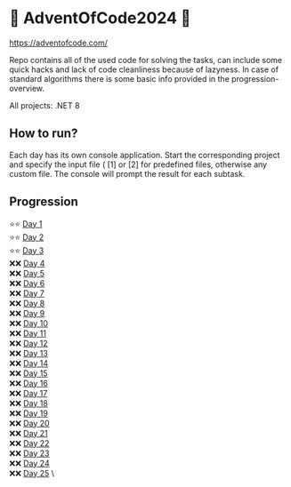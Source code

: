 # 🎄 AdventOfCode2024 🎄
https://adventofcode.com/

Repo contains all of the used code for solving the tasks, can include some quick hacks and lack of code cleanliness because of lazyness. In case of standard algorithms there is some basic info provided in the progression-overview.

All projects: .NET 8

## How to run?
Each day has its own console application. Start the corresponding project and specify the input file ( [1] or [2] for predefined files, 
otherwise any custom file. The console will prompt the result for each subtask. 

## Progression
:star::star: [Day  1](/AdventOfCode2024/Day01) \
:star::star: [Day  2](/AdventOfCode2024/Day02) \
:star::star: [Day  3](/AdventOfCode2024/Day03) \
:x::x: [Day  4](/AdventOfCode2024/Day04) \
:x::x: [Day  5](/AdventOfCode2024/Day05) \
:x::x: [Day  6](/AdventOfCode2024/Day06) \
:x::x: [Day  7](/AdventOfCode2024/Day07) \
:x::x: [Day  8](/AdventOfCode2024/Day08) \
:x::x: [Day  9](/AdventOfCode2024/Day09) \
:x::x: [Day 10](/AdventOfCode2024/Day10) \
:x::x: [Day 11](/AdventOfCode2024/Day11) \
:x::x: [Day 12](/AdventOfCode2024/Day12) \
:x::x: [Day 13](/AdventOfCode2024/Day13) \
:x::x: [Day 14](/AdventOfCode2024/Day14) \
:x::x: [Day 15](/AdventOfCode2024/Day15) \
:x::x: [Day 16](/AdventOfCode2024/Day16) \
:x::x: [Day 17](/AdventOfCode2024/Day17) \
:x::x: [Day 18](/AdventOfCode2024/Day18) \
:x::x: [Day 19](/AdventOfCode2024/Day19) \
:x::x: [Day 20](/AdventOfCode2024/Day20) \
:x::x: [Day 21](/AdventOfCode2024/Day21) \
:x::x: [Day 22](/AdventOfCode2024/Day22) \
:x::x: [Day 23](/AdventOfCode2024/Day23) \
:x::x: [Day 24](/AdventOfCode2024/Day24) \
:x::x: [Day 25](/AdventOfCode2024/Day25) \
